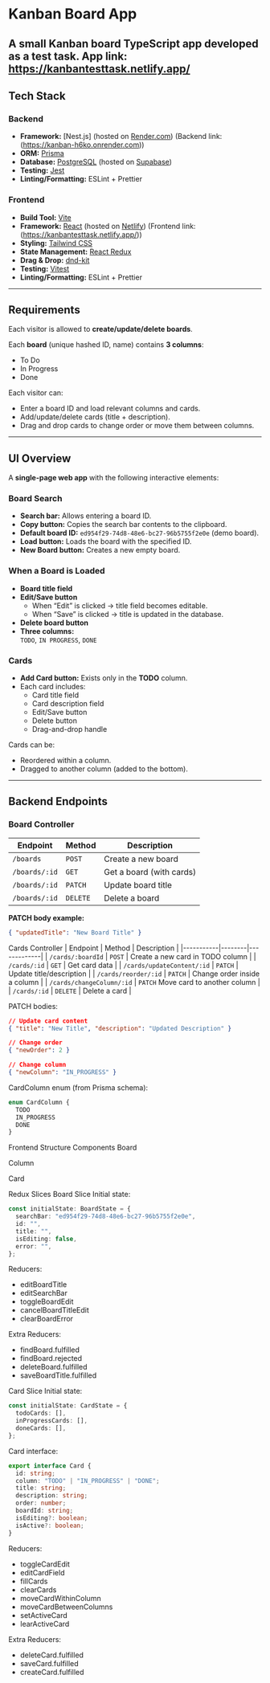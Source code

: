 # Kanban Board App

A small **Kanban board** TypeScript app developed as a **test task**.
App link: https://kanbantesttask.netlify.app/
---

## Tech Stack

### Backend
- **Framework:** [Nest.js] (hosted on [Render.com](https://render.com)) (Backend link: (https://kanban-h6ko.onrender.com))
- **ORM:** [Prisma](https://www.prisma.io/)
- **Database:** [PostgreSQL](https://www.postgresql.org/) (hosted on [Supabase](https://supabase.com))
- **Testing:** [Jest](https://jestjs.io/)
- **Linting/Formatting:** ESLint + Prettier

### Frontend
- **Build Tool:** [Vite](https://vitejs.dev/)
- **Framework:** [React](https://react.dev/) (hosted on [Netlify](https://www.netlify.com)) (Frontend link: (https://kanbantesttask.netlify.app/))
- **Styling:** [Tailwind CSS](https://tailwindcss.com/)
- **State Management:** [React Redux](https://redux-toolkit.js.org/)
- **Drag & Drop:** [dnd-kit](https://dndkit.com/)
- **Testing:** [Vitest](https://vitest.dev/)
- **Linting/Formatting:** ESLint + Prettier

---

## Requirements

Each visitor is allowed to **create/update/delete boards**.

Each **board** (unique hashed ID, name) contains **3 columns**:
-  To Do  
-  In Progress  
-  Done  

Each visitor can:
- Enter a board ID and load relevant columns and cards.  
- Add/update/delete cards (title + description).  
- Drag and drop cards to change order or move them between columns.

---

## UI Overview

A **single-page web app** with the following interactive elements:

### Board Search
- **Search bar:** Allows entering a board ID.  
- **Copy button:** Copies the search bar contents to the clipboard.  
- **Default board ID:** `ed954f29-74d8-48e6-bc27-96b5755f2e0e` (demo board).  
- **Load button:** Loads the board with the specified ID.  
- **New Board button:** Creates a new empty board.  

### When a Board is Loaded
- **Board title field**
- **Edit/Save button**
  - When “Edit” is clicked → title field becomes editable.
  - When “Save” is clicked → title is updated in the database.
- **Delete board button**
- **Three columns:**  
  `TODO`, `IN PROGRESS`, `DONE`

### Cards
- **Add Card button:** Exists only in the **TODO** column.
- Each card includes:
  - Card title field
  - Card description field
  - Edit/Save button
  - Delete button
  - Drag-and-drop handle

Cards can be:
- Reordered within a column.
- Dragged to another column (added to the bottom).

---

## Backend Endpoints

### Board Controller

| Endpoint | Method | Description |
|-----------|--------|-------------|
| `/boards` | `POST` | Create a new board |
| `/boards/:id` | `GET` | Get a board (with cards) |
| `/boards/:id` | `PATCH` | Update board title |
| `/boards/:id` | `DELETE` | Delete a board |

**PATCH body example:**
```json
{ "updatedTitle": "New Board Title" }
```
Cards Controller
| Endpoint	| Method |	Description |
|-----------|--------|-------------|
| `/cards/:boardId` |	`POST` |	Create a new card in TODO column |
| `/cards/:id` |	`GET` |	Get card data |
| `/cards/updateContent/:id` |	`PATCH` |	Update title/description |
| `/cards/reorder/:id` |	`PATCH` |	Change order inside a column |
| `/cards/changeColumn/:id` | `PATCH`	Move card to another column |
| `/cards/:id`	| `DELETE` | Delete a card |

PATCH bodies:

```json Copy code
// Update card content
{ "title": "New Title", "description": "Updated Description" }
```
```json Copy code
// Change order
{ "newOrder": 2 }
```
```json Copy code
// Change column
{ "newColumn": "IN_PROGRESS" }
```
CardColumn enum (from Prisma schema):
```ts Copy code
enum CardColumn {
  TODO
  IN_PROGRESS
  DONE
}
```
Frontend Structure
Components
Board

Column

Card

Redux Slices
Board Slice
Initial state:

```ts Copy code
const initialState: BoardState = {
  searchBar: "ed954f29-74d8-48e6-bc27-96b5755f2e0e",
  id: "",
  title: "",
  isEditing: false,
  error: "",
};
```
Reducers:
- editBoardTitle
- editSearchBar
- toggleBoardEdit
- cancelBoardTitleEdit
- clearBoardError

Extra Reducers:
- findBoard.fulfilled
- findBoard.rejected
- deleteBoard.fulfilled
- saveBoardTitle.fulfilled

Card Slice
Initial state:

```ts Copy code
const initialState: CardState = {
  todoCards: [],
  inProgressCards: [],
  doneCards: [],
};
```
Card interface:

```ts Copy code
export interface Card {
  id: string;
  column: "TODO" | "IN_PROGRESS" | "DONE";
  title: string;
  description: string;
  order: number;
  boardId: string;
  isEditing?: boolean;
  isActive?: boolean;
}
```
Reducers:
- toggleCardEdit
- editCardField
- fillCards
- clearCards
- moveCardWithinColumn
- moveCardBetweenColumns
- setActiveCard
- learActiveCard

Extra Reducers:
- deleteCard.fulfilled
- saveCard.fulfilled
- createCard.fulfilled
